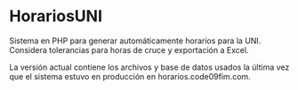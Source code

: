 # HorariosUNI
Sistema en PHP para generar automáticamente horarios para la UNI. Considera tolerancias para horas de cruce y exportación a Excel.

La versión actual contiene los archivos y base de datos usados la última vez que el sistema estuvo en producción en horarios.code09fim.com.
